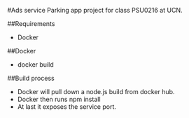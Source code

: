 #Ads service
Parking app project for class PSU0216 at UCN.

##Requirements
- Docker

##Docker
- docker build <dockerfile path>

##Build process
- Docker will pull down a node.js build from docker hub.
- Docker then runs npm install
- At last it exposes the service port.